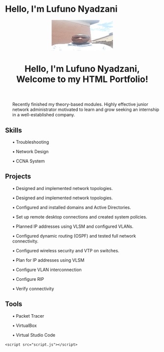 # Hello, I'm Lufuno Nyadzani


<!DOCTYPE html>
<html lang="en">
<head>
    <meta charset="UTF-8">
    <meta name="viewport" content="width=device-width, initial-scale=1.0">    
    <link rel="stylesheet" href="style.css">
</head>
<body>
    <header>
        <img src="lufuno.jpg" height="100" width="200" alt="Profile Picture">
        <h1>Hello, I'm Lufuno Nyadzani, Welcome to my HTML Portfolio!</h1>
    </header>
    <nav>
        <ul>
           <p> Recently finished my theory-based modules. Highly effective junior network administrator motivated to learn and grow seeking an internship in a well-established company.</p>
        </ul>
    </nav>
    <section id="Skills">
        <h2>Skills</h2>
        <ul>
        <p>• Troubleshooting</p>
        <p>• Network Design</p>
        <p>• CCNA System</p>
            <!-- Add more skills here -->
        </ul>
    </section>
    <section id="Projects">
        <h2>Projects</h2>
        <ul>
            <p>• Designed and implemented network topologies.</p>
            <p>• Designed and implemented network topologies.</p>
            <p>• Configured and installed domains and Active Directories.</p>
            <p>• Set up remote desktop connections and created system policies.</p>
            <p>• Planned IP addresses using VLSM and configured VLANs.</p>
            <p>• Configured dynamic routing (OSPF) and tested full network connectivity.</p>
            <p>• Configured wireless security and VTP on switches.</p>
            <p>• Plan for IP addresses using VLSM</p>
            <p>• Configure VLAN interconnection</p>
            <p>• Configure RIP</p>
            <p>• Verify connectivity</p>
            <!-- Add more projects here -->
        </ul>       
    </section>
     <section id="Tools">
         <h2>Tools</h2>
         <ul>
        <p>• Packet Tracer</p>
        <p>• VirtualBox</p>
        <p>• Virtual Studio Code</p>
        <ul>
         </section>
         
    <script src="script.js"></script>
</body>
</html>
